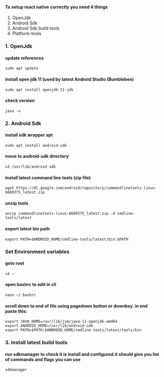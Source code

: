 
#### To setup react native correctly you need 4 things
1. OpenJdk
2. Android Sdk
3. Android Sdk build tools
4. Platform-tools

### 1. OpenJdk

#### update references
```
sudo apt update
```

#### install open jdk 11 (used by latest Android Studio (Bumblebee)
```
sudo apt install openjdk-11-jdk

```

#### check version
```
java -v
```

### 2. Android Sdk

#### install sdk wrapper apt
```
sudo apt install android-sdk
```

#### move to android-sdk directory
```
cd /usr/lib/android-sdk
```

#### install latest command line tools (zip file)
```
wget https://dl.google.com/android/repository/commandlinetools-linux-6609375_latest.zip
```


#### unzip tools 
```
unzip commandlinetools-linux-6609375_latest.zip -d cmdline-tools/latest
```

#### export latest bin path
```
export PATH=$ANDROID_HOME/cmdline-tools/latest/bin:$PATH
```

### Set Environment variables
#### goto root
```
cd ~
```

#### open bashrc to edit in cli
```
nano ~/.bashrc
```

#### scroll down to end of file using pagedown button or downkey. in end paste this:
```
export JAVA_HOME=/usr/lib/jvm/java-11-openjdk-amd64
export ANDROID_HOME=/usr/lib/android-sdk
export PATH=$PATH:$ANDROID_HOME/cmdline-tools/latest/tools/bin
```


### 3. install latest build tools

#### run sdkmanager to check it is install and configured.it should give you list of commands and flags you can use
```
sdkmanager
```






